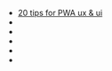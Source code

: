 - [20 tips for PWA ux & ui](https://mobirevo.com/progressive-web-app-design/)
- []()
- []()
- []()
- []()
- []()
